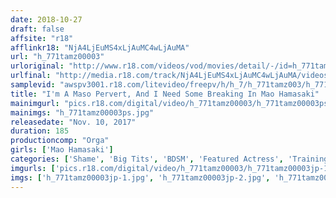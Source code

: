 ```yaml
---
date: 2018-10-27
draft: false
affsite: "r18"
afflinkr18: "NjA4LjEuMS4xLjAuMC4wLjAuMA"
url: "h_771tamz00003"
urloriginal: "http://www.r18.com/videos/vod/movies/detail/-/id=h_771tamz00003"
urlfinal: "http://media.r18.com/track/NjA4LjEuMS4xLjAuMC4wLjAuMA/videos/vod/movies/detail/-/id=h_771tamz00003"
samplevid: "awspv3001.r18.com/litevideo/freepv/h/h_7/h_771tamz003/h_771tamz003_dmb_w.mp4"
title: "I'm A Maso Pervert, And I Need Some Breaking In Mao Hamasaki"
mainimgurl: "pics.r18.com/digital/video/h_771tamz00003/h_771tamz00003ps.jpg"
mainimgs: "h_771tamz00003ps.jpg"
releasedate: "Nov. 10, 2017"
duration: 185
productioncomp: "Orga"
girls: ['Mao Hamasaki']
categories: ['Shame', 'Big Tits', 'BDSM', 'Featured Actress', 'Training', 'Squirting', 'Hi-Def']
imgurls: ['pics.r18.com/digital/video/h_771tamz00003/h_771tamz00003jp-1.jpg', 'pics.r18.com/digital/video/h_771tamz00003/h_771tamz00003jp-2.jpg', 'pics.r18.com/digital/video/h_771tamz00003/h_771tamz00003jp-3.jpg', 'pics.r18.com/digital/video/h_771tamz00003/h_771tamz00003jp-4.jpg', 'pics.r18.com/digital/video/h_771tamz00003/h_771tamz00003jp-5.jpg', 'pics.r18.com/digital/video/h_771tamz00003/h_771tamz00003jp-6.jpg', 'pics.r18.com/digital/video/h_771tamz00003/h_771tamz00003jp-7.jpg', 'pics.r18.com/digital/video/h_771tamz00003/h_771tamz00003jp-8.jpg', 'pics.r18.com/digital/video/h_771tamz00003/h_771tamz00003jp-9.jpg', 'pics.r18.com/digital/video/h_771tamz00003/h_771tamz00003jp-10.jpg', 'pics.r18.com/digital/video/h_771tamz00003/h_771tamz00003jp-11.jpg', 'pics.r18.com/digital/video/h_771tamz00003/h_771tamz00003jp-12.jpg', 'pics.r18.com/digital/video/h_771tamz00003/h_771tamz00003jp-13.jpg', 'pics.r18.com/digital/video/h_771tamz00003/h_771tamz00003jp-14.jpg', 'pics.r18.com/digital/video/h_771tamz00003/h_771tamz00003jp-15.jpg', 'pics.r18.com/digital/video/h_771tamz00003/h_771tamz00003jp-16.jpg', 'pics.r18.com/digital/video/h_771tamz00003/h_771tamz00003jp-17.jpg', 'pics.r18.com/digital/video/h_771tamz00003/h_771tamz00003jp-18.jpg', 'pics.r18.com/digital/video/h_771tamz00003/h_771tamz00003jp-19.jpg', 'pics.r18.com/digital/video/h_771tamz00003/h_771tamz00003jp-20.jpg']
imgs: ['h_771tamz00003jp-1.jpg', 'h_771tamz00003jp-2.jpg', 'h_771tamz00003jp-3.jpg', 'h_771tamz00003jp-4.jpg', 'h_771tamz00003jp-5.jpg', 'h_771tamz00003jp-6.jpg', 'h_771tamz00003jp-7.jpg', 'h_771tamz00003jp-8.jpg', 'h_771tamz00003jp-9.jpg', 'h_771tamz00003jp-10.jpg', 'h_771tamz00003jp-11.jpg', 'h_771tamz00003jp-12.jpg', 'h_771tamz00003jp-13.jpg', 'h_771tamz00003jp-14.jpg', 'h_771tamz00003jp-15.jpg', 'h_771tamz00003jp-16.jpg', 'h_771tamz00003jp-17.jpg', 'h_771tamz00003jp-18.jpg', 'h_771tamz00003jp-19.jpg', 'h_771tamz00003jp-20.jpg']
---
```

